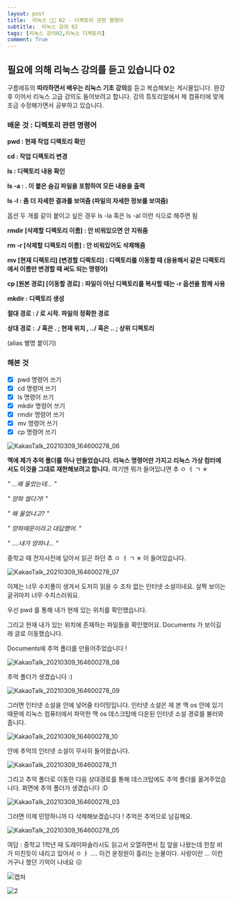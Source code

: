 ```yaml
---
layout: post
title:  리눅스 🐧📗 02 - 디렉토리 관련 명령어
subtitle:  리눅스 강의 02
tags: [리눅스 강의02,리눅스 디렉토리]
comment: True
---
```


## 필요에 의해 리눅스 강의를 듣고 있습니다 02

구름에듀의 **따라하면서 배우는 리눅스 기초 강의**를 듣고 복습해보는 게시물입니다. 완강 후 이어서 리눅스 고급 강의도 들어보려고 합니다. 강의 튜토리얼에서 제 컴퓨터에 맞게 조금 수정해가면서 공부하고 있습니다.

### 배운 것 : 디렉토리 관련 명령어

**pwd : 현재 작업 디렉토리 확인**

**cd : 작업 디렉토리 변경**

**ls : 디렉토리 내용 확인**

**ls -a : . 이 붙은 숨김 파일을 포함하여 모든 내용을 출력**  

**ls -l : 좀 더 자세한 결과를 보여줌 (파일의 자세한 정보를 보여줌)**

옵션 두 개를 같이 붙이고 싶은 경우 ls -la 혹은 ls -al 이런 식으로 해주면 됨

**rmdir [삭제할 디렉토리 이름] : 안 비워있으면 안 지워줌**

**rm -r [삭제할 디렉토리 이름] : 안 비워있어도 삭제해줌**

**mv [현재 디렉토리] [변경할 디렉토리] : 디렉토리를 이동할 때 (응용해서 같은 디렉토리에서 이름만 변경할 때 써도 되는 명령어)**

**cp [원본 경로] [이동할 경로] : 파일이 아닌 디렉토리를 복사할 때는 -r 옵션을 함께 사용**

**mkdir : 디렉토리 생성**

**절대 경로 :  / 로 시작. 파일의 정확한 경로**

**상대 경로 : ./ 혹은 . ; 현재 위치 , ../ 혹은 .. ; 상위 디렉토리** 

(alias 별명 붙이기)



### 해본 것

- [x] pwd 명령어 쓰기
- [x] cd 명령어 쓰기
- [x] ls 명령어 쓰기
- [x] mkdir 명령어 쓰기
- [x] rmdir 명령어 쓰기
- [x] mv 명령어 쓰기
- [x] cp 명령어 쓰기 

![KakaoTalk_20210309_164600278_06](https://user-images.githubusercontent.com/67775336/110574670-eadc7900-81a0-11eb-9fb3-eddd4407e226.png)

**맥에 제가 추억 폴더를 하나 만들었습니다. 리눅스 명령어만 가지고 리눅스 가상 컴터에서도 이것을 그대로 재현해보려고 합니다.** 여기엔 뭐가 들어있냐면 추 ㅇ ㅓ ㄱ ✭ 

*" ...왜 울었는데... "*

*" 양파 썰다가! "*

*" 왜 울었냐고? "*

*" 양파때문이라고 대답했어. "*

*" ....내가 양파냐... "*

중학교 때 전자사전에 담아서 읽곤 하던 추 ㅇ ㅓ ㄱ ✭ 이 들어있습니다. 

![KakaoTalk_20210309_164600278_07](https://user-images.githubusercontent.com/67775336/110574902-5292c400-81a1-11eb-95da-c87623ea0c01.png)

이제는 너무 수치풀이 생겨서 도저히 읽을 수 조차 없는 인터넷 소설이네요. 살짝 보이는 글귀마저 너무 수치스러워요. 

우선 pwd 를 통해 내가 현재 있는 위치를 확인했습니다. 

그리고 현재 내가 있는 위치에 존재하는 파일들을 확인했어요. Documents 가 보이길래 글로 이동했습니다.

Documents에 추억 폴더를 만들어주었습니다 !

![KakaoTalk_20210309_164600278_08](https://user-images.githubusercontent.com/67775336/110575044-9ab1e680-81a1-11eb-8c8b-0b1cad190d5e.png)

추억 폴더가 생겼습니다 :)

![KakaoTalk_20210309_164600278_09](https://user-images.githubusercontent.com/67775336/110575181-d351c000-81a1-11eb-911c-498939f3a73c.png)

그러면 인터넷 소설을 안에 넣어줄 타이밍입니다. 인터넷 소설은 제 본 맥 os 안에 있기 때문에 리눅스 컴퓨터에서 파악한 맥 os 데스크탑에 다운된 인터넷 소설 경로를 불러와줍니다. 

![KakaoTalk_20210309_164600278_10](https://user-images.githubusercontent.com/67775336/110575604-7d314c80-81a2-11eb-9c6f-cfb95156d040.png)

안에 추억의 인터넷 소설이 무사히 들어왔습니다.

![KakaoTalk_20210309_164600278_11](https://user-images.githubusercontent.com/67775336/110575705-aeaa1800-81a2-11eb-858e-8af934e2d192.png)

그리고 추억 폴더로 이동한 다음 상대경로를 통해 데스크탑에도 추억 폴더를 옮겨주었습니다. 화면에 추억 폴더가 생겼습니다 :D 

![KakaoTalk_20210309_164600278_03](https://user-images.githubusercontent.com/67775336/110575327-06944f00-81a2-11eb-8726-0a095dee04fd.png)

 그러면 이제 민망하니까 다 삭제해보겠습니다 ! 추억은 추억으로 남길께요. 

![KakaoTalk_20210309_164600278_05](https://user-images.githubusercontent.com/67775336/110575969-3859e580-81a3-11eb-8389-a92e8f25ebe7.png)

여담 : 중학교 1학년 때 도레미파솔라시도 읽고서 오열하면서 집 앞을 나왔는데 한참 비가 미친듯이 내리고 있어서 ㅇ ㅏ .... 이건 윤정원이 흘리는 눈물이다. 사랑이란 ... 이런 거구나 했던 기억이 나네요 😖

![캡처](https://user-images.githubusercontent.com/67775336/110576096-7bb45400-81a3-11eb-9b5a-9005c50d981b.PNG)

![2](https://user-images.githubusercontent.com/67775336/110576112-81aa3500-81a3-11eb-82c9-7585d3cb4034.PNG)

